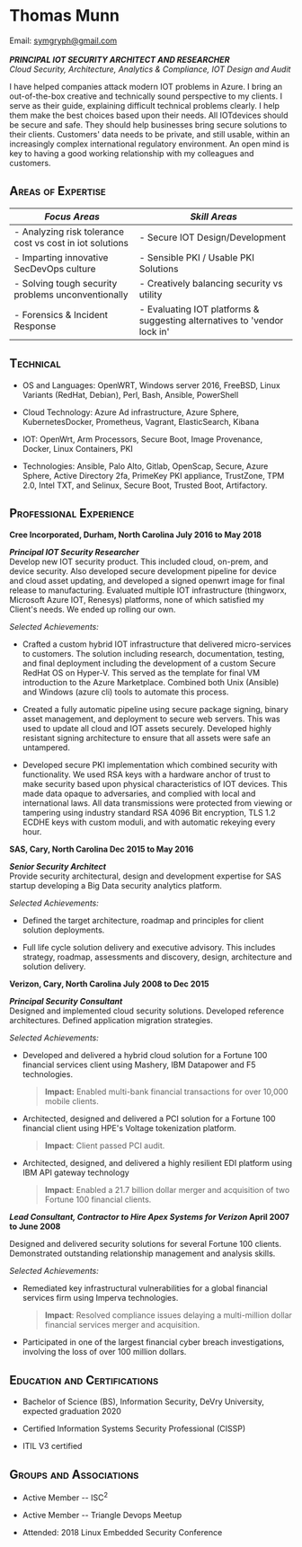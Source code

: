 # Thomas Munn
Email: [symgryph@gmail.com](mailto:symgryph@gmail.com)<br>
<br>***PRINCIPAL IOT SECURITY ARCHITECT AND RESEARCHER***<br>
*Cloud Security, Architecture, Analytics & Compliance, IOT Design and
Audit*

I have helped companies attack modern IOT problems in Azure. I bring an out-of-the-box creative and technically sound perspective to my clients. I serve as their guide, explaining difficult technical problems clearly. I help them make the best choices based upon their needs. All IOTdevices should be secure and safe. They should help businesses bring secure solutions to their clients. Customers' data needs to be private, and still usable, within an increasingly complex international
regulatory environment. An open mind is key to having a good working relationship with my colleagues and customers.

## <span style="font-variant:small-caps;">Areas of Expertise</span>

| *Focus Areas* | *Skill Areas* |                     
| --- | --- |
| -   Analyzing risk tolerance cost vs cost in iot solutions   | -   Secure IOT Design/Development |
| -   Imparting innovative SecDevOps culture | -  Sensible PKI / Usable PKI Solutions |
| -   Solving tough security problems unconventionally | - Creatively balancing security vs utility |
| - Forensics & Incident Response | - Evaluating IOT platforms & suggesting alternatives to 'vendor lock in' |                                 


## <span style="font-variant:small-caps;">Technical</span>

-   OS and Languages: OpenWRT, Windows server 2016, FreeBSD, Linux Variants (RedHat, Debian), Perl, Bash, Ansible, PowerShell
-   Cloud Technology: Azure Ad infrastructure, Azure Sphere, KubernetesDocker, Prometheus, Vagrant, ElasticSearch, Kibana

-   IOT: OpenWrt, Arm Processors, Secure Boot, Image Provenance, Docker, Linux Containers, PKI

-   Technologies: Ansible, Palo Alto, Gitlab, OpenScap, Secure, Azure Sphere, Active Directory 2fa, PrimeKey PKI appliance, TrustZone, TPM 2.0, Intel TXT, and Selinux, Secure Boot, Trusted Boot, Artifactory.

## <span style="font-variant:small-caps;">Professional Experience</span>

**Cree Incorporated, Durham, North Carolina July 2016 to May 2018**

***Principal IOT Security Researcher***<br>
Develop new IOT security product. This included cloud, on-prem, and device security. Also developed secure development pipeline for device and cloud asset updating, and developed a signed openwrt image for final release to manufacturing. Evaluated multiple IOT infrastructure (thingworx, Microsoft Azure IOT, Renesys) platforms, none of which satisfied my Client's needs. We ended up rolling our own.

*Selected Achievements:*

-   Crafted a custom hybrid IOT infrastructure that delivered micro-services to customers. The solution including research, documentation, testing, and final deployment including the development of a custom Secure RedHat OS on Hyper-V. This served as the template for final VM introduction to the Azure Marketplace. Combined both Unix (Ansible) and Windows (azure cli) tools to automate this process.

-   Created a fully automatic pipeline using secure package signing, binary asset management, and deployment to secure web servers. This was used to update all cloud and IOT assets securely. Developed highly resistant signing architecture to ensure that all assets were safe an untampered.

-   Developed secure PKI implementation which combined security with functionality. We used RSA keys with a hardware anchor of trust to make security based upon physical characteristics of IOT devices. This made data opaque to adversaries, and complied with local and international laws. All data transmissions were protected from viewing or tampering using industry standard RSA 4096 Bit encryption, TLS 1.2 ECDHE keys with custom moduli, and with automatic rekeying every hour.

**SAS, Cary, North Carolina Dec 2015 to May 2016**

***Senior Security Architect***<br>
Provide security architectural, design and development expertise for
SAS startup developing a Big Data security analytics platform.

*Selected Achievements:*

-   Defined the target architecture, roadmap and principles for client solution deployments.

<!-- -->

-   Full life cycle solution delivery and executive advisory. This includes strategy, roadmap, assessments and discovery, design, architecture and solution delivery.

**Verizon, Cary, North Carolina July 2008 to Dec 2015**

***Principal Security Consultant***<br>
Designed and implemented cloud security solutions. Developed reference architectures. Defined application migration strategies.

*Selected Achievements:*

-   Developed and delivered a hybrid cloud solution for a Fortune 100 financial services client using Mashery, IBM Datapower and F5 technologies. 
    >**Impact:** Enabled multi-bank financial transactions for over 10,000 mobile clients.

-   Architected, designed and delivered a PCI solution for a Fortune 100 financial client using HPE's Voltage tokenization platform.
    > **Impact**: Client passed PCI audit.

-   Architected, designed, and delivered a highly resilient EDI platform using IBM API gateway technology
    > **Impact**: Enabled a 21.7 billion dollar merger and acquisition of two Fortune 100 financial clients.

***Lead Consultant, Contractor to Hire Apex Systems for Verizon* April
2007 to June 2008**

Designed and delivered security solutions for several Fortune 100 clients. Demonstrated outstanding relationship management and analysis skills.

*Selected Achievements:*

-   Remediated key infrastructural vulnerabilities for a global financial services firm using Imperva technologies.
    > **Impact**: Resolved compliance issues delaying a multi-million dollar financial services merger and acquisition.

-   Participated in one of the largest financial cyber breach investigations, involving the loss of over 100 million dollars.

## <span style="font-variant:small-caps;">Education and Certifications</span>

-   Bachelor of Science (BS), Information Security, DeVry University, expected graduation 2020

-   Certified Information Systems Security Professional (CISSP)

-   ITIL V3 certified

## <span style="font-variant:small-caps;">Groups and Associations</span>

-   Active Member -- ISC<sup>2</sup>

-   Active Member -- Triangle Devops Meetup

-   Attended: 2018 Linux Embedded Security Conference

